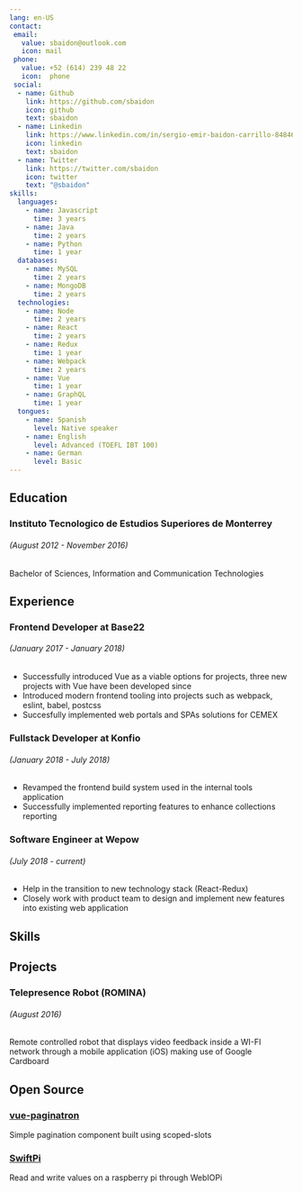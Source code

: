```yaml
---
lang: en-US
contact: 
 email: 
   value: sbaidon@outlook.com
   icon: mail
 phone:
   value: +52 (614) 239 48 22
   icon:  phone
 social: 
  - name: Github
    link: https://github.com/sbaidon 
    icon: github
    text: sbaidon
  - name: Linkedin
    link: https://www.linkedin.com/in/sergio-emir-baidon-carrillo-848464104/ 
    icon: linkedin
    text: sbaidon
  - name: Twitter
    link: https://twitter.com/sbaidon
    icon: twitter
    text: "@sbaidon"
skills:
  languages:
    - name: Javascript
      time: 3 years
    - name: Java
      time: 2 years
    - name: Python
      time: 1 year
  databases:
    - name: MySQL
      time: 2 years
    - name: MongoDB
      time: 2 years
  technologies:
    - name: Node
      time: 2 years
    - name: React
      time: 2 years
    - name: Redux
      time: 1 year 
    - name: Webpack
      time: 2 years
    - name: Vue
      time: 1 year
    - name: GraphQL
      time: 1 year
  tongues:
    - name: Spanish
      level: Native speaker
    - name: English
      level: Advanced (TOEFL IBT 100) 
    - name: German
      level: Basic
---
```


<main-header>
  <contact/>
</main-header>

## Education

### Instituto Tecnologico de Estudios Superiores de Monterrey 
###### (August 2012 - November 2016)
Bachelor of Sciences, Information and Communication Technologies 

## Experience
### Frontend Developer at Base22
###### (January 2017 - January 2018)
- Successfully introduced Vue as a viable options for projects, three new projects with Vue have been developed since
- Introduced modern frontend tooling into projects such as webpack, eslint, babel, postcss
- Succesfully implemented web portals and SPAs solutions for CEMEX 

### Fullstack Developer at Konfio
###### (January 2018 - July 2018)
- Revamped the frontend build system used in the internal tools application
- Successfully implemented reporting features to enhance collections reporting

### Software Engineer at Wepow
###### (July 2018 - current)
- Help in the transition to new technology stack (React-Redux)
- Closely work with product team to design and implement new features into existing web application 

## Skills
<skills/>

## Projects

### Telepresence Robot (ROMINA) 
###### (August 2016)
Remote controlled robot that displays video feedback inside a WI-FI network through a mobile application (iOS) making use of Google Cardboard

## Open Source
### [vue-paginatron](https://github.com/sbaidon/vue-paginatron)
Simple pagination component built using scoped-slots 

### [SwiftPi](https://github.com/sbaidon/SwiftPi)
Read and write values on a raspberry pi through WebIOPi 